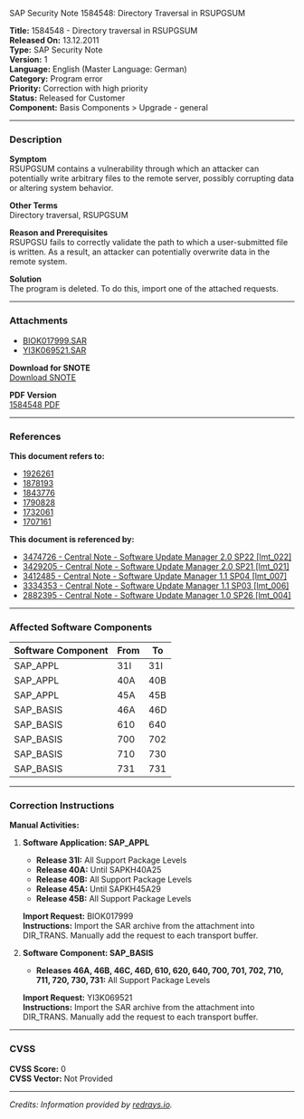 SAP Security Note 1584548: Directory Traversal in RSUPGSUM

**Title:** 1584548 - Directory traversal in RSUPGSUM  
**Released On:** 13.12.2011  
**Type:** SAP Security Note  
**Version:** 1  
**Language:** English (Master Language: German)  
**Category:** Program error  
**Priority:** Correction with high priority  
**Status:** Released for Customer  
**Component:** Basis Components > Upgrade - general

---

### Description

**Symptom**  
RSUPGSUM contains a vulnerability through which an attacker can potentially write arbitrary files to the remote server, possibly corrupting data or altering system behavior.

**Other Terms**  
Directory traversal, RSUPGSUM

**Reason and Prerequisites**  
RSUPGSU fails to correctly validate the path to which a user-submitted file is written. As a result, an attacker can potentially overwrite data in the remote system.

**Solution**  
The program is deleted. To do this, import one of the attached requests.

---

### Attachments

- [BIOK017999.SAR](https://userapps.support.sap.com/sap/support/sapnotes/public/services/attachment.htm?iv_key=012003146900000191762011&iv_version=0001&iv_guid=FE1932586D51DD4C8CE6F5D122971580)
- [YI3K069521.SAR](https://userapps.support.sap.com/sap/support/sapnotes/public/services/attachment.htm?iv_key=012003146900000191762011&iv_version=0001&iv_guid=1A96B905E1CC734CA2E4D74CE8CF07AD)

**Download for SNOTE**  
[Download SNOTE](https://notesdownloads.sap.com/note/0040000009402932017)

**PDF Version**  
[1584548 PDF](https://userapps.support.sap.com/sap/support/sfm/notes/print/0001584548?language=en-US&token=721315DAA4847D1E03478A663394D489)

---

### References

**This document refers to:**

- [1926261](https://me.sap.com/notes/1926261)
- [1878193](https://me.sap.com/notes/1878193)
- [1843776](https://me.sap.com/notes/1843776)
- [1790828](https://me.sap.com/notes/1790828)
- [1732061](https://me.sap.com/notes/1732061)
- [1707161](https://me.sap.com/notes/1707161)

**This document is referenced by:**

- [3474726 - Central Note - Software Update Manager 2.0 SP22 [lmt_022]](https://me.sap.com/notes/3474726)
- [3429205 - Central Note - Software Update Manager 2.0 SP21 [lmt_021]](https://me.sap.com/notes/3429205)
- [3412485 - Central Note - Software Update Manager 1.1 SP04 [lmt_007]](https://me.sap.com/notes/3412485)
- [3334353 - Central Note - Software Update Manager 1.1 SP03 [lmt_006]](https://me.sap.com/notes/3334353)
- [2882395 - Central Note - Software Update Manager 1.0 SP26 [lmt_004]](https://me.sap.com/notes/2882395)

---

### Affected Software Components

| Software Component | From | To   |
|--------------------|------|------|
| SAP_APPL           | 31I  | 31I  |
| SAP_APPL           | 40A  | 40B  |
| SAP_APPL           | 45A  | 45B  |
| SAP_BASIS          | 46A  | 46D  |
| SAP_BASIS          | 610  | 640  |
| SAP_BASIS          | 700  | 702  |
| SAP_BASIS          | 710  | 730  |
| SAP_BASIS          | 731  | 731  |

---

### Correction Instructions

**Manual Activities:**

1. **Software Application: SAP_APPL**
   - **Release 31I:** All Support Package Levels
   - **Release 40A:** Until SAPKH40A25
   - **Release 40B:** All Support Package Levels
   - **Release 45A:** Until SAPKH45A29
   - **Release 45B:** All Support Package Levels

   **Import Request:** BIOK017999  
   **Instructions:** Import the SAR archive from the attachment into DIR_TRANS. Manually add the request to each transport buffer.

2. **Software Component: SAP_BASIS**
   - **Releases 46A, 46B, 46C, 46D, 610, 620, 640, 700, 701, 702, 710, 711, 720, 730, 731:** All Support Package Levels

   **Import Request:** YI3K069521  
   **Instructions:** Import the SAR archive from the attachment into DIR_TRANS. Manually add the request to each transport buffer.

---

### CVSS

**CVSS Score:** 0  
**CVSS Vector:** Not Provided

---

*Credits: Information provided by [redrays.io](https://redrays.io).*